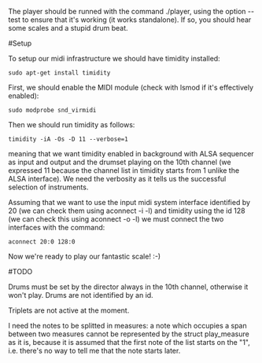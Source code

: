 The player should be runned with the command ./player, using the option --test to ensure that it's working (it works standalone).
If so, you should hear some scales and a stupid drum beat.

#Setup

To setup our midi infrastructure we should have timidity installed:

	sudo apt-get install timidity

First, we should enable the MIDI module (check with lsmod if it's effectively enabled):

	sudo modprobe snd_virmidi

Then we should run timidity as follows:

	timidity -iA -Os -D 11 --verbose=1

meaning that we want timidity enabled in background with ALSA sequencer as input and output and the drumset playing on the 10th channel (we expressed 11 because the channel list in timidity starts from 1 unlike the ALSA interface). We need the verbosity as it tells us the successful selection of instruments.

Assuming that we want to use the input midi system interface identified by 20 (we can check them using aconnect -i -l) and timidity using the id 128 (we can check this using aconnect -o -l) we must connect the two interfaces with the command:

	aconnect 20:0 128:0

Now we're ready to play our fantastic scale! :-)


#TODO

Drums must be set by the director always in the 10th channel, otherwise it won't play.
Drums are not identified by an id.

Triplets are not active at the moment.

I need the notes to be splitted in measures:
	a note which occupies a span between two measures cannot be represented by the struct play_measure as it is, because it is assumed that the first note of the list starts on the "1", i.e. there's no way to tell me that the note starts later.


